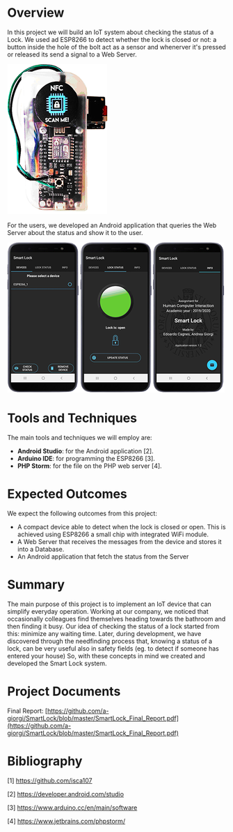 
# Overview

In this project we will build an IoT system about checking the status of a Lock.
We used ad ESP8266 to detect whether the lock is closed or not: a button inside the hole of the bolt act as a sensor and whenerver it's pressed or released its send a signal to a Web Server.

![device.png](/Images/device.png)

For the users, we developed an Android application that queries the Web Server about the status and show it to the user.

![app.png](/Images/app.png)


# Tools and Techniques

The main tools and techniques we will employ are:
- **Android Studio**: for the Android application \[2\].
- **Arduino IDE**: for programming the ESP8266 \[3\].
- **PHP Storm**: for the file on the PHP web server \[4\].


# Expected Outcomes

We expect the following outcomes from this project:
- A compact device able to detect when the lock is closed or open. This is achieved using ESP8266 a small chip with integrated WiFi module.  
- A Web Server that receives the messages from the device and stores it into a Database.
- An Android application that fetch the status from the Server


# Summary
The main purpose of this project is to implement an IoT device that can simplify everyday operation. 
Working at our company, we noticed that occasionally colleagues find themselves heading towards the bathroom and then finding it busy. Our idea of checking the status of a lock started from this: minimize any waiting time.
Later, during development, we have discovered through the needfinding process that, knowing a status of a lock, can be very useful also in safety fields (eg. to detect if someone has entered your house)
So, with these concepts in mind we created and developed the Smart Lock system.

# Project Documents
Final Report: [https://github.com/a-giorgi/SmartLock/blob/master/SmartLock_Final_Report.pdf](https://github.com/a-giorgi/SmartLock/blob/master/SmartLock_Final_Report.pdf)

# Bibliography

\[1\] https://github.com/isca107

\[2\] https://developer.android.com/studio

\[3\] https://www.arduino.cc/en/main/software

\[4\] https://www.jetbrains.com/phpstorm/
